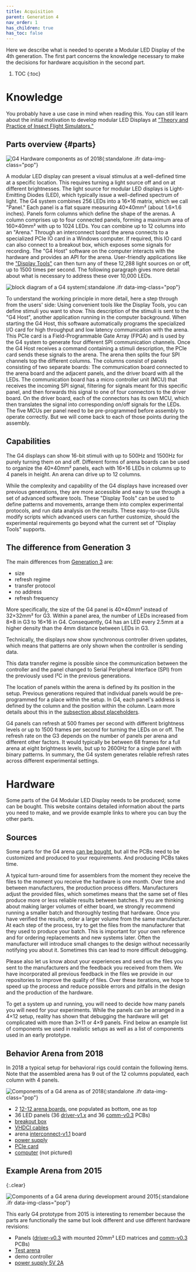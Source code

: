 ```yaml
---
title: Acquisition
parent: Generation 4
nav_order: 1
has_children: true
has_toc: false
---
```


Here we describe what is needed to operate a Modular LED Display of the 4th generation. The first part concerns the knowledge necessary to make the decisions for hardware acquisition in the second part.

1. TOC
{:toc}

# Knowledge

You probably have a use case in mind when reading this. You can still learn about the initial motivation to develop modular LED Displays at ["Theory and Practice of Insect Flight Simulators."]({{site.baseurl}}/Generation%202/Arenas/docs/g2_user-guide.html)

## Parts overview {#parts}

![G4 Hardware components as of 2018](assets/g4_2018-hardware-bundle.jpg){:standalone .ifr data-img-class="pop"}

A modular LED display can present a visual stimulus at a well-defined time at a specific location. This requires turning a light source off and on at different brightnesses. The light source for modular LED displays is Light-Emitting Diodes (LED), which typically issue a well-defined spectrum of light. The G4 system combines 256 LEDs into a 16×16 matrix, which we call "Panel." Each panel is a flat square measuring 40×40mm² (about 1.6×1.6 inches). Panels form columns which define the shape of the arenas. A column comprises up to four connected panels, forming a maximum area of 160×40mm² with up to 1024 LEDs. You can combine up to 12 columns into an "Arena." Through an interconnect board the arena connects to a specialized PCIe IO card in a Windows computer. If required, this IO card can also connect to a breakout box, which exposes some signals for recording. The "G4 Host" software on the computer interacts with the hardware and provides an API for the arena. User-friendly applications like the ["Display Tools"](g4_system.md) can then turn any of these 12,288 light sources on or off, up to 1500 times per second. The following paragraph gives more detail about what is necessary to address these over 10,000 LEDs.

![block diagram of a G4 system](assets/g4_block-diagram.png){:standalone .ifr data-img-class="pop"}

To understand the working principle in more detail, here a step through from the users' side: Using convenient tools like the Display Tools, you can define stimuli you want to show. This description of the stimuli is sent to the "G4 Host", another application running in the computer background. When starting the G4 Host, this software automatically programs the specialized I/O card for high throughput and low latency communication with the arena. This PCIe card is a Field-Programmable Gate Array (FPGA) and is used by the G4 system to generate four different SPI communication channels. Once the G4 Host receives a command containing a stimuli description, the PCIe card sends these signals to the arena. The arena then splits the four SPI channels top the different columns. The columns consist of panels consisting of two separate boards: The communication board connected to the arena board and the adjacent panels, and the driver board with all the LEDs. The communication board has a micro controller unit (MCU) that receives the incoming SPI signal, filtering for signals meant for this specific panel, and then forwards this signal to one of four connectors to the driver board. On the driver board, each of the connectors has its own MCU, which then translates the signal into corresponding on/off signals for the LEDs. The five MCUs per panel need to be pre-programmed before assembly to operate correctly. But we will come back to each of those points during the assembly.

## Capabilities

The G4 displays can show 16-bit stimuli with up to 500Hz and 1500Hz for purely turning them on and off. Different forms of arena boards can be used to organize the 40×40mm² panels, each with 16×16 LEDs in columns up to 4 panels in height. An arena can drive up to 12 columns.

While the complexity and capability of the G4 displays have increased over previous generations, they are more accessible and easy to use through a set of advanced software tools. These "Display Tools" can be used to define patterns and movements, arrange them into complex experimental protocols, and run data analysis on the results. These easy-to-use GUIs modify scripts which advanced users can further customize, should the experimental requirements go beyond what the current set of "Display Tools" supports.

## The difference from Generation 3

The main differences from [Generation 3]({{site.baseurl}}/Generation%203/) are:

- size
- refresh regime
- transfer protocol
- no address
- refresh frequency

More specifically, the size of the G4 panel is 40×40mm² instead of 32×32mm² for G3. Within a panel area, the number of LEDs increased from 8×8 in G3 to 16×16 in G4. Consequently, G4 has an LED every 2.5mm at a higher density than the 4mm distance between LEDs in G3.

Technically, the displays now show synchronous controller driven updates, which means that patterns are only shown when the controller is sending data.

This data transfer regime is possible since the communication between the controller and the panel changed to Serial Peripheral Interface (SPI) from the previously used I²C in the previous generations.

The location of panels within the arena is defined by its position in the setup. Previous generations required that individual panels would be pre-programmed for a place within the setup. In G4, each panel's address is defined by the column and the position within the column. Learn more details about this in the [subsection about placeholders](#placeholder).

G4 panels can refresh at 500 frames per second with different brightness levels or up to 1500 frames per second for turning the LEDs on or off. The refresh rate on the G3 depends on the number of panels per arena and different other factors. It would typically be between 68 frames for a full arena at eight brightness levels, but up to 2600Hz for a single panel with binary patterns. In summary, the G4 system generates reliable refresh rates across different experimental settings.

# Hardware

Some parts of the G4 Modular LED Display needs to be produced; some can be bought. This website contains detailed information about the parts you need to make, and we provide example links to where you can buy the other parts.

## Sources

Some parts for the G4 arena [can be bought](g4_off-the-shelf.md), but all the PCBs need to be customized and produced to your requirements. And producing PCBs takes time.

A typical turn-around time for assemblers from the moment they receive the files to the moment you receive the hardware is one month. Over time and between manufacturers, the production process differs. Manufacturers adjust the provided files, which sometimes means that the same set of files produce more or less reliable results between batches. If you are thinking about making larger volumes of either board, we strongly recommend running a smaller batch and thoroughly testing that hardware. Once you have verified the results, order a larger volume from the same manufacturer. At each step of the process, try to get the files from the manufacturer that they used to produce your batch. This is important for your own reference and for ordering replacements and new systems later. Often the manufacturer will introduce small changes to the design without necessarily notifying you about it. Sometimes this can lead to more difficult debugging.

Please also let us know about your experiences and send us the files you sent to the manufacturers and the feedback you received from them. We have incorporated all previous feedback in the files we provide in our repositories to improve the quality of files. Over these iterations, we hope to speed up the process and reduce possible errors and pitfalls in the design and the production of the hardware.

To get a system up and running, you will need to decide how many panels you will need for your experiments. While the panels can be arranged in a 4×12 setup, reality has shown that debugging the hardware will get complicated with more than 3×11 or 4×9 panels. Find below an example list of components we used in realistic setups as well as a list of components used in an early prototype.

## Behavior Arena from 2018

In 2018 a typical setup for behavioral rigs could contain the following items. Note that the assembled arena has 9 out of the 12 columns populated, each column with 4 panels.

![Components of a G4 arena as of 2018](assets/g4_2018-hardware-bundle.jpg){:standalone .ifr data-img-class="pop"}

- 2 [12-12 arena boards]({{site.baseurl}}/Generation%204/Arena/docs/arena.html#12-12), one populated as bottom, one as top
- 36 LED panels (36 [driver-v1.x]({{site.baseurl}}/Generation%204/Panel/docs/driver.html#driver-v1) and 36 [comm-v0.3]({{site.baseurl}}/Generation%204/Hardware/docs/comm.html#comm-v0p3) PCBs)
- [breakout box](g4_off-the-shelf.md#ni-breakout-box)
- [VHDCI cables](g4_off-the-shelf.md#vhdci-cables)
- arena [interconnect-v1.1]({{site.baseurl}}/Generation%204/Arena/docs/arena.html#interconnect) board
- [power supply](g4_off-the-shelf.md#power-supply)
- [PCIe card](g4_off-the-shelf.md#rio-card)
- [computer](g4_off-the-shelf.md#computer) (not pictured)

## Example Arena from 2015
{:.clear}

![Components of a G4 arena during development around 2015](assets/g4_2015-hardware-bundle.jpg){:standalone .ifr data-img-class="pop"}

This early G4 prototype from 2015 is interesting to remember because the parts are functionally the same but look different and use different hardware revisions:

- Panels ([driver-v0.3]({{site.baseurl}}/Generation%204/Panel/docs/driver.html#driver-v0) with mounted 20mm² LED matrices and [comm-v0.3]({{site.baseurl}}/Generation%204/Hardware/docs/comm.html#comm-v0p3) PCBs)
- [Test arena]({{site.baseurl}}/Generation%204/Arena/docs/arena.html#test)
- demo controller
- [power supply 5V 2A](g4_off-the-shelf.md#power-supply)
